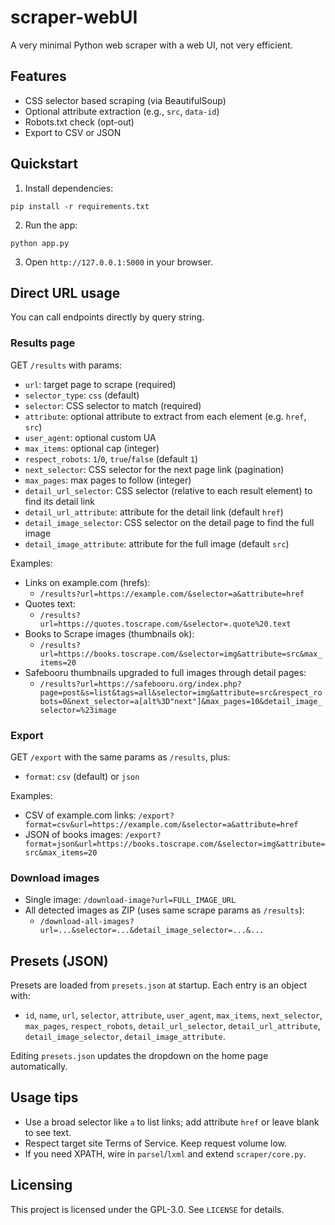 # scraper-webUI

A very minimal Python web scraper with a web UI, not very efficient.

## Features

- CSS selector based scraping (via BeautifulSoup)
- Optional attribute extraction (e.g., `src`, `data-id`)
- Robots.txt check (opt-out)
- Export to CSV or JSON

## Quickstart

1. Install dependencies:

```
pip install -r requirements.txt
```

2. Run the app:

```
python app.py
```

3. Open `http://127.0.0.1:5000` in your browser.

## Direct URL usage

You can call endpoints directly by query string.

### Results page
GET `/results` with params:

- `url`: target page to scrape (required)
- `selector_type`: `css` (default)
- `selector`: CSS selector to match (required)
- `attribute`: optional attribute to extract from each element (e.g. `href`, `src`)
- `user_agent`: optional custom UA
- `max_items`: optional cap (integer)
- `respect_robots`: `1`/`0`, `true`/`false` (default `1`)
- `next_selector`: CSS selector for the next page link (pagination)
- `max_pages`: max pages to follow (integer)
- `detail_url_selector`: CSS selector (relative to each result element) to find its detail link
- `detail_url_attribute`: attribute for the detail link (default `href`)
- `detail_image_selector`: CSS selector on the detail page to find the full image
- `detail_image_attribute`: attribute for the full image (default `src`)

Examples:

- Links on example.com (hrefs):
  - `/results?url=https://example.com/&selector=a&attribute=href`
- Quotes text:
  - `/results?url=https://quotes.toscrape.com/&selector=.quote%20.text`
- Books to Scrape images (thumbnails ok):
  - `/results?url=https://books.toscrape.com/&selector=img&attribute=src&max_items=20`
- Safebooru thumbnails upgraded to full images through detail pages:
  - `/results?url=https://safebooru.org/index.php?page=post&s=list&tags=all&selector=img&attribute=src&respect_robots=0&next_selector=a[alt%3D"next"]&max_pages=10&detail_image_selector=%23image`

### Export

GET `/export` with the same params as `/results`, plus:

- `format`: `csv` (default) or `json`

Examples:

- CSV of example.com links: `/export?format=csv&url=https://example.com/&selector=a&attribute=href`
- JSON of books images: `/export?format=json&url=https://books.toscrape.com/&selector=img&attribute=src&max_items=20`

### Download images

- Single image: `/download-image?url=FULL_IMAGE_URL`
- All detected images as ZIP (uses same scrape params as `/results`):
  - `/download-all-images?url=...&selector=...&detail_image_selector=...&...`

## Presets (JSON)

Presets are loaded from `presets.json` at startup. Each entry is an object with:

- `id`, `name`, `url`, `selector`, `attribute`, `user_agent`, `max_items`,
  `next_selector`, `max_pages`, `respect_robots`, `detail_url_selector`,
  `detail_url_attribute`, `detail_image_selector`, `detail_image_attribute`.

Editing `presets.json` updates the dropdown on the home page automatically.

## Usage tips

- Use a broad selector like `a` to list links; add attribute `href` or leave blank to see text.
- Respect target site Terms of Service. Keep request volume low.
- If you need XPATH, wire in `parsel`/`lxml` and extend `scraper/core.py`.

## Licensing

This project is licensed under the GPL-3.0. See `LICENSE` for details.
